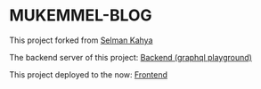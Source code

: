 # MUKEMMEL-BLOG

This project forked from [Selman Kahya](https://github.com/SelmanKahya/mukemmel-blog)

The backend server of this project: [Backend (graphql playground)](https://mukemmel-blog-backend.herokuapp.com/graphql)

This project deployed to the now: [Frontend](https://mukemmel-blog-frontend.berkaycimsir.now.sh)
